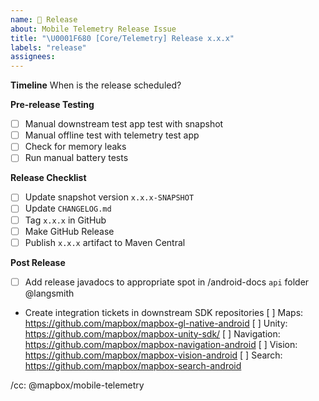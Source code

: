 ```yaml
---
name: 🚀 Release
about: Mobile Telemetry Release Issue
title: "\U0001F680 [Core/Telemetry] Release x.x.x"
labels: "release"
assignees:
---
```


**Timeline**
When is the release scheduled?

**Pre-release Testing**
- [ ] Manual downstream test app test with snapshot
- [ ] Manual offline test with telemetry test app
- [ ] Check for memory leaks
- [ ] Run manual battery tests

**Release Checklist**
- [ ] Update snapshot version `x.x.x-SNAPSHOT`
- [ ] Update `CHANGELOG.md`
- [ ] Tag `x.x.x` in GitHub
- [ ] Make GitHub Release
- [ ] Publish `x.x.x` artifact to Maven Central

**Post Release**
- [ ] Add release javadocs to appropriate spot in /android-docs `api` folder @langsmith
- Create integration tickets in downstream SDK repositories
        [ ] Maps: https://github.com/mapbox/mapbox-gl-native-android
        [ ] Unity: https://github.com/mapbox/mapbox-unity-sdk/
        [ ] Navigation: https://github.com/mapbox/mapbox-navigation-android
        [ ] Vision: https://github.com/mapbox/mapbox-vision-android
        [ ] Search: https://github.com/mapbox/mapbox-search-android

/cc: @mapbox/mobile-telemetry
